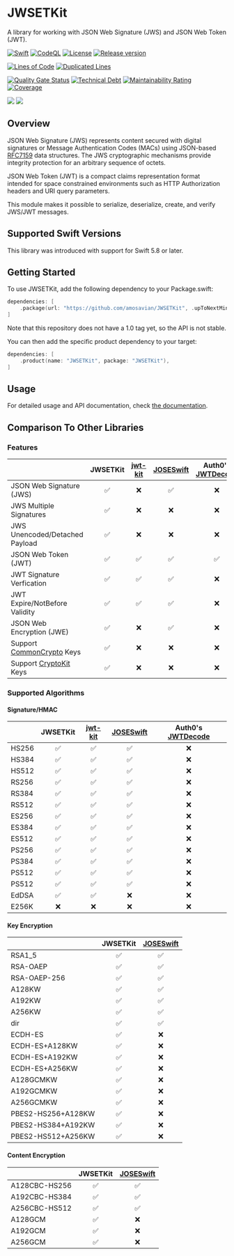 # JWSETKit

A library for working with JSON Web Signature (JWS) and JSON Web Token (JWT).

[![Swift][swift-workflow-badge]][swift-workflow-url]
[![CodeQL][codeql-workflow-badge]][codeql-workflow-url]
[![License][license-badge]][license-url]
[![Release version][release-badge]][release-url]

[![Lines of Code][sonar-cloc-badge]][sonar-link]
[![Duplicated Lines][sonar-duplicated-lines-badge]][sonar-link]

[![Quality Gate Status][sonar-quality-badge]][sonar-link]
[![Technical Debt][sonar-tech-debt-badge]][sonar-link]
[![Maintainability Rating][sonar-maintainability-badge]][sonar-link]
[![Coverage][sonar-coverage-badge]][sonar-link]

[![][swift-versions-badge]][spi-url]
[![][platforms-badge]][spi-url]

## Overview

JSON Web Signature (JWS) represents content secured with digital
signatures or Message Authentication Codes (MACs) using JSON-based
[RFC7159][RFC7159] data structures.
The JWS cryptographic mechanisms provide integrity protection for 
an arbitrary sequence of octets.

JSON Web Token (JWT) is a compact claims representation format
intended for space constrained environments such as HTTP
Authorization headers and URI query parameters.

This module makes it possible to serialize, deserialize, create, 
and verify JWS/JWT messages.

## Supported Swift Versions

This library was introduced with support for Swift 5.8 or later.

## Getting Started

To use JWSETKit, add the following dependency to your Package.swift:

```swift
dependencies: [
    .package(url: "https://github.com/amosavian/JWSETKit", .upToNextMinor(from: "0.19.0"))
]
```

Note that this repository does not have a 1.0 tag yet, so the API is not stable.

You can then add the specific product dependency to your target:

```swift
dependencies: [
    .product(name: "JWSETKit", package: "JWSETKit"),
]
```

## Usage

For detailed usage and API documentation, check [the documentation][docs].

## Comparison To Other Libraries

### Features

|                                | JWSETKit           | [jwt-kit]          | [JOSESwift]        | Auth0's [JWTDecode] |
|:-------------------------------|:------------------:|:------------------:|:------------------:|:-------------------:|
| JSON Web Signature (JWS)       | :white_check_mark: | :x:                | :white_check_mark: | :x:                 |
| JWS Multiple Signatures        | :white_check_mark: | :x:                | :x:                | :x:                 |
| JWS Unencoded/Detached Payload | :white_check_mark: | :x:                | :x:                | :x:                 |
| JSON Web Token (JWT)           | :white_check_mark: | :white_check_mark: | :white_check_mark: | :white_check_mark:  |
| JWT Signature Verfication      | :white_check_mark: | :white_check_mark: | :white_check_mark: | :x:                 |
| JWT Expire/NotBefore Validity  | :white_check_mark: | :white_check_mark: | :white_check_mark: | :x:                 |
| JSON Web Encryption (JWE)      | :white_check_mark: | :x:                | :white_check_mark: | :x:                 |
| Support [CommonCrypto] Keys    | :white_check_mark: | :x:                | :x:                | :x:                 |
| Support [CryptoKit] Keys       | :white_check_mark: | :x:                | :x:                | :x:                 |

### Supported Algorithms

#### Signature/HMAC

|       | JWSETKit           | [jwt-kit]          | [JOSESwift]        | Auth0's [JWTDecode] |
|:------|:------------------:|:------------------:|:------------------:|:-------------------:|
| HS256 | :white_check_mark: | :white_check_mark: | :white_check_mark: | :x:                 |
| HS384 | :white_check_mark: | :white_check_mark: | :white_check_mark: | :x:                 |
| HS512 | :white_check_mark: | :white_check_mark: | :white_check_mark: | :x:                 |
| RS256 | :white_check_mark: | :white_check_mark: | :white_check_mark: | :x:                 |
| RS384 | :white_check_mark: | :white_check_mark: | :white_check_mark: | :x:                 |
| RS512 | :white_check_mark: | :white_check_mark: | :white_check_mark: | :x:                 |
| ES256 | :white_check_mark: | :white_check_mark: | :white_check_mark: | :x:                 |
| ES384 | :white_check_mark: | :white_check_mark: | :white_check_mark: | :x:                 |
| ES512 | :white_check_mark: | :white_check_mark: | :white_check_mark: | :x:                 |
| PS256 | :white_check_mark: | :white_check_mark: | :white_check_mark: | :x:                 |
| PS384 | :white_check_mark: | :white_check_mark: | :white_check_mark: | :x:                 |
| PS512 | :white_check_mark: | :white_check_mark: | :white_check_mark: | :x:                 |
| PS512 | :white_check_mark: | :white_check_mark: | :white_check_mark: | :x:                 |
| EdDSA | :white_check_mark: | :white_check_mark: | :x:                | :x:                 |
| E256K | :x:                | :x:                | :x:                | :x:                 |

#### Key Encryption

|                    | JWSETKit           | [JOSESwift]        |
|:-------------------|:------------------:|:------------------:|
| RSA1_5             | :white_check_mark: | :white_check_mark: |
| RSA-OAEP           | :white_check_mark: | :white_check_mark: |
| RSA-OAEP-256       | :white_check_mark: | :white_check_mark: |
| A128KW             | :white_check_mark: | :white_check_mark: |
| A192KW             | :white_check_mark: | :white_check_mark: |
| A256KW             | :white_check_mark: | :white_check_mark: |
| dir                | :white_check_mark: | :white_check_mark: |
| ECDH-ES            | :white_check_mark: | :x:                |
| ECDH-ES+A128KW     | :white_check_mark: | :x:                |
| ECDH-ES+A192KW     | :white_check_mark: | :x:                |
| ECDH-ES+A256KW     | :white_check_mark: | :x:                |
| A128GCMKW          | :white_check_mark: | :x:                |
| A192GCMKW          | :white_check_mark: | :x:                |
| A256GCMKW          | :white_check_mark: | :x:                |
| PBES2-HS256+A128KW | :white_check_mark: | :x:                |
| PBES2-HS384+A192KW | :white_check_mark: | :x:                |
| PBES2-HS512+A256KW | :white_check_mark: | :x:                |

#### Content Encryption

|               | JWSETKit           | [JOSESwift]        |
|:--------------|:------------------:|:------------------:|
| A128CBC-HS256 | :white_check_mark: | :white_check_mark: |
| A192CBC-HS384 | :white_check_mark: | :white_check_mark: |
| A256CBC-HS512 | :white_check_mark: | :white_check_mark: |
| A128GCM       | :white_check_mark: | :x:                |
| A192GCM       | :white_check_mark: | :x:                |
| A256GCM       | :white_check_mark: | :x:                |


[swift-workflow-badge]: https://github.com/amosavian/JWSETKit/actions/workflows/swift.yml/badge.svg
[swift-workflow-url]: https://github.com/amosavian/JWSETKit/actions/workflows/swift.yml
[codeql-workflow-badge]: https://github.com/amosavian/JWSETKit/actions/workflows/codeql.yml/badge.svg
[codeql-workflow-url]: https://github.com/amosavian/JWSETKit/actions/workflows/codeql.yml
[license-badge]: https://img.shields.io/github/license/amosavian/JWSETKit.svg
[license-url]: LICENSE
[release-badge]: https://img.shields.io/github/release/amosavian/JWSETKit.svg
[release-url]: https://github.com/amosavian/JWSETKit/releases

[sonar-link]: https://sonarcloud.io/summary/new_code?id=amosavian_JWSETKit
[sonar-quality-badge]: https://sonarcloud.io/api/project_badges/measure?project=amosavian_JWSETKit&metric=alert_status
[sonar-cloc-badge]: https://sonarcloud.io/api/project_badges/measure?project=amosavian_JWSETKit&metric=ncloc
[sonar-duplicated-lines-badge]: https://sonarcloud.io/api/project_badges/measure?project=amosavian_JWSETKit&metric=duplicated_lines_density
[sonar-maintainability-badge]: https://sonarcloud.io/api/project_badges/measure?project=amosavian_JWSETKit&metric=sqale_rating
[sonar-tech-debt-badge]: https://sonarcloud.io/api/project_badges/measure?project=amosavian_JWSETKit&metric=sqale_index
[sonar-coverage-badge]: https://sonarcloud.io/api/project_badges/measure?project=amosavian_JWSETKit&metric=coverage

[swift-versions-badge]: https://img.shields.io/endpoint?url=https%3A%2F%2Fswiftpackageindex.com%2Fapi%2Fpackages%2Famosavian%2FJWSETKit%2Fbadge%3Ftype%3Dswift-versions
[spi-url]: https://swiftpackageindex.com/amosavian/JWSETKit
[platforms-badge]: https://img.shields.io/endpoint?url=https%3A%2F%2Fswiftpackageindex.com%2Fapi%2Fpackages%2Famosavian%2FJWSETKit%2Fbadge%3Ftype%3Dplatforms

[RFC7159]: https://www.rfc-editor.org/rfc/rfc7159
[docs]: https://swiftpackageindex.com/amosavian/JWSETKit/0.16.0/documentation/jwsetkit
[jwt-kit]: https://github.com/vapor/jwt-kit
[JOSESwift]: https://github.com/airsidemobile/JOSESwift
[JWTDecode]: https://github.com/auth0/JWTDecode.swift
[CommonCrypto]: https://developer.apple.com/documentation/security/certificate_key_and_trust_services
[CryptoKit]: https://developer.apple.com/documentation/cryptokit/
